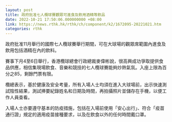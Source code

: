 ```yaml
---
layout: post
title: 政府批准七人欖球賽觀眾可進食及飲用酒精等飲品
date: 2022-10-21 17:50:06.000000000 +08:00
link: https://news.rthk.hk/rthk/ch/component/k2/1672095-20221021.htm
categories: rthk
---
```


政府批准11月舉行的國際七人欖球賽舉行期間，可在大球場的觀眾席範圍內進食及飲用包括酒精在內的飲料。

賽事下月4至6日舉行，香港欖球總會行政總裁麥偉彬說，很高興成功爭取提供食品供應，相信集現場飲食、音樂和競技的七人欖球賽能夠炒熱氣氛。入座上限為百分之85，剩餘門票有限。

欖總表示，基於健康及安全考量，所有入場人士均須在進入大球場前，出示快速測試陰性結果，測試捧要紀錄姓名和日期及時間，再拍攝照片並儲存在手機，以便工作人員查看。

入場人士亦要遵守基本的防疫措施，包括在入場前使用「安心出行」、符合「疫苗通行證」規定的適用疫苗接種要求，以及在飲食以外的任何時間戴口罩。
